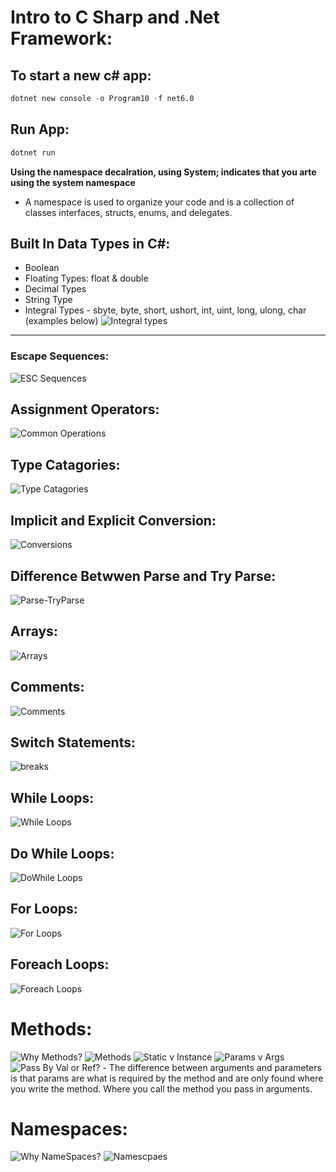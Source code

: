 # Intro to C Sharp and .Net Framework:

## To start a new c# app:
```s 
dotnet new console -o Program10 -f net6.0
```
## Run App:
```s 
dotnet run 

```

**Using the namespace decalration, using System; indicates that you arte using the system namespace**
- A namespace is used to organize your code and is a collection of classes interfaces, structs, enums, and delegates.

## Built In Data Types in C#:
* Boolean
* Floating Types: float & double
* Decimal Types
* String Type
* Integral Types - sbyte, byte, short, ushort, int, uint, long, ulong, char (examples below)
![Integral types](./assets/intg.png)
***    
### Escape Sequences:
![ESC Sequences](./assets/esc.png)

## Assignment Operators:
![Common Operations](./assets/opt.png)

## Type Catagories:
![Type Catagories](./assets/typ.png)

## Implicit and Explicit Conversion:
![Conversions](./assets/conv.png)

## Difference Betwwen Parse and Try Parse:
![Parse-TryParse](./assets/prs.png)

## Arrays:
![Arrays](./assets/array.png)

## Comments: 
![Comments](./assets/comm.png)

## Switch Statements:
![breaks](./assets/brk.png)

## While Loops:
![While Loops](./assets/while.png)
## Do While Loops:
![DoWhile Loops](./assets/dowhile.png)

## For Loops:
![For Loops](./assets/for.png)
## Foreach Loops:
![Foreach Loops](./assets/foreach.png)

# Methods:
![Why Methods?](./assets/whym.png)
![Methods](./assets/methods.png)
![Static v Instance](./assets/stvin.png)
![Params v Args](./assets/paramarg.png)
![Pass By Val or Ref?](./assets/valref.png)
    - The difference between arguments and parameters
    is that params are what is required by the method
    and are only found where you write the method.
    Where you call the method you pass in arguments.

# Namespaces:
![Why NameSpaces?](./assets/whyname.png)
![Namescpaes](./assets/nmsp.png)
